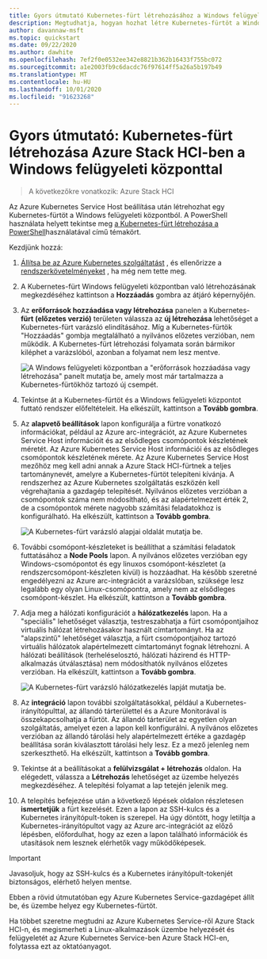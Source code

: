 ```yaml
---
title: Gyors útmutató Kubernetes-fürt létrehozásához a Windows felügyeleti központban
description: Megtudhatja, hogyan hozhat létre Kubernetes-fürtöt a Windows felügyeleti központban
author: davannaw-msft
ms.topic: quickstart
ms.date: 09/22/2020
ms.author: dawhite
ms.openlocfilehash: 7ef2f0e0532ee342e8821b362b16433f755bc072
ms.sourcegitcommit: a1e2003fb9c6dacdc76f97614ff5a26a5b197b49
ms.translationtype: MT
ms.contentlocale: hu-HU
ms.lasthandoff: 10/01/2020
ms.locfileid: "91623268"
---
```

# <a name="quickstart-create-a-kubernetes-cluster-on-azure-stack-hci-using-windows-admin-center"></a>Gyors útmutató: Kubernetes-fürt létrehozása Azure Stack HCI-ben a Windows felügyeleti központtal

> A következőkre vonatkozik: Azure Stack HCI

Az Azure Kubernetes Service Host beállítása után létrehozhat egy Kubernetes-fürtöt a Windows felügyeleti központból. A PowerShell használata helyett tekintse meg [a Kubernetes-fürt létrehozása a PowerShell](create-kubernetes-cluster-powershell.md)használatával című témakört.

Kezdjünk hozzá:

1. [Állítsa be az Azure Kubernetes szolgáltatást](setup.md) , és ellenőrizze a [rendszerkövetelményeket](system-requirements.md) , ha még nem tette meg.
1. A Kubernetes-fürt Windows felügyeleti központban való létrehozásának megkezdéséhez kattintson a **Hozzáadás** gombra az átjáró képernyőjén.
2. Az **erőforrások hozzáadása vagy létrehozása** panelen a Kubernetes- **fürt (előzetes verzió)** területen válassza az **új létrehozása** lehetőséget a Kubernetes-fürt varázsló elindításához. Míg a Kubernetes-fürtök "Hozzáadás" gombja megtalálható a nyilvános előzetes verzióban, nem működik. A Kubernetes-fürt létrehozási folyamata során bármikor kiléphet a varázslóból, azonban a folyamat nem lesz mentve. 

    ![A Windows felügyeleti központban a "erőforrások hozzáadása vagy létrehozása" panelt mutatja be, amely most már tartalmazza a Kubernetes-fürtökhöz tartozó új csempét.](.\media\create-kubernetes-cluster\add-connection.png)

3. Tekintse át a Kubernetes-fürtöt és a Windows felügyeleti központot futtató rendszer előfeltételeit. Ha elkészült, kattintson a **Tovább gombra**. 
4. Az **alapvető beállítások** lapon konfigurálja a fürtre vonatkozó információkat, például az Azure arc-integrációt, az Azure Kubernetes Service Host információit és az elsődleges csomópontok készletének méretét.  Az Azure Kubernetes Service Host információi és az elsődleges csomópontok készletének mérete. Az Azure Kubernetes Service Host mezőhöz meg kell adni annak a Azure Stack HCI-fürtnek a teljes tartománynevét, amelyre a Kubernetes-fürtöt telepíteni kívánja. A rendszerhez az Azure Kubernetes szolgáltatás eszközén kell végrehajtania a gazdagép telepítését. Nyilvános előzetes verzióban a csomópontok száma nem módosítható, és az alapértelmezett érték 2, de a csomópontok mérete nagyobb számítási feladatokhoz is konfigurálható. Ha elkészült, kattintson a **Tovább gombra**.

    ![A Kubernetes-fürt varázsló alapjai oldalát mutatja be.](.\media\create-kubernetes-cluster\basics.png)

5. További csomópont-készleteket is beállíthat a számítási feladatok futtatásához a **Node Pools** lapon. A nyilvános előzetes verzióban egy Windows-csomópontot és egy linuxos csomópont-készletet (a rendszercsomópont-készleten kívül) is hozzáadhat. Ha később szeretné engedélyezni az Azure arc-integrációt a varázslóban, szüksége lesz legalább egy olyan Linux-csomópontra, amely nem az elsődleges csomópont-készlet. Ha elkészült, kattintson a **Tovább gombra**.
6. Adja meg a hálózati konfigurációt a **hálózatkezelés** lapon. Ha a "speciális" lehetőséget választja, testreszabhatja a fürt csomópontjaihoz virtuális hálózat létrehozásakor használt címtartományt. Ha az "alapszintű" lehetőséget választja, a fürt csomópontjaihoz tartozó virtuális hálózatok alapértelmezett címtartományt fognak létrehozni. A hálózati beállítások (terheléselosztó, hálózati házirend és HTTP-alkalmazás útválasztása) nem módosíthatók nyilvános előzetes verzióban. Ha elkészült, kattintson a **Tovább gombra**.

    ![A Kubernetes-fürt varázsló hálózatkezelés lapját mutatja be.](.\media\create-kubernetes-cluster\networking.png)

7. Az **integráció** lapon további szolgáltatásokkal, például a Kubernetes-irányítópulttal, az állandó tárterülettel és a Azure Monitorával is összekapcsolhatja a fürtöt. Az állandó tárterület az egyetlen olyan szolgáltatás, amelyet ezen a lapon kell konfigurálni. A nyilvános előzetes verzióban az állandó tárolási hely alapértelmezett értéke a gazdagép beállítása során kiválasztott tárolási hely lesz. Ez a mező jelenleg nem szerkeszthető. Ha elkészült, kattintson a **Tovább gombra**.
8. Tekintse át a beállításokat a **felülvizsgálat + létrehozás** oldalon. Ha elégedett, válassza a **Létrehozás** lehetőséget az üzembe helyezés megkezdéséhez. A telepítési folyamat a lap tetején jelenik meg. 
9. A telepítés befejezése után a következő lépések oldalon részletesen **ismertetjük** a fürt kezelését. Ezen a lapon az SSH-kulcs és a Kubernetes irányítópult-token is szerepel. Ha úgy döntött, hogy letiltja a Kubernetes-irányítópultot vagy az Azure arc-integrációt az előző lépésben, előfordulhat, hogy az ezen a lapon található információk és utasítások nem lesznek elérhetők vagy működőképesek.

> [!IMPORTANT] 
> Javasoljuk, hogy az SSH-kulcs és a Kubernetes irányítópult-tokenjét biztonságos, elérhető helyen mentse.

Ebben a rövid útmutatóban egy Azure Kubernetes Service-gazdagépet állít be, és üzembe helyez egy Kubernetes-fürtöt. 

Ha többet szeretne megtudni az Azure Kubernetes Service-ről Azure Stack HCI-n, és megismerheti a Linux-alkalmazások üzembe helyezését és felügyeletét az Azure Kubernetes Service-ben Azure Stack HCI-en, folytassa ezt az oktatóanyagot.
